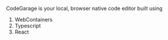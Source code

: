 CodeGarage is your local, browser native code editor built using

1. WebContainers
2. Typescript
3. React

